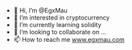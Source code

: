 - 👋 Hi, I’m @EgxMau
- 👀 I’m interested in cryptocurrency
- 🌱 I’m currently learning solidity 
- 💞️ I’m looking to collaborate on ...
- 📫 How to reach me www.egxmau.com

<!---
EgxMau/EgxMau is a ✨ special ✨ repository because its `README.md` (this file) appears on your GitHub profile.
You can click the Preview link to take a look at your changes.
--->
